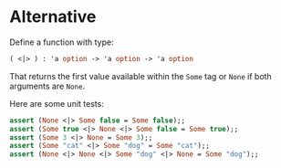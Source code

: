 # Alternative

Define a function with type:

```ocaml
( <|> ) : 'a option -> 'a option -> 'a option
```

That returns the first value available within the `Some` tag or `None` if both arguments are `None`.

Here are some unit tests:

```ocaml
assert (None <|> Some false = Some false);;
assert (Some true <|> None <|> Some false = Some true);;
assert (Some 3 <|> None = Some 3);;
assert (Some "cat" <|> Some "dog" = Some "cat");;
assert (None <|> None <|> Some "dog" <|> None = Some "dog");;
```
